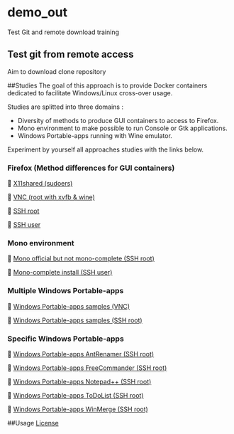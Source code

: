 # demo_out
Test Git and remote download training
## Test git from remote access
Aim to download clone repository

##Studies
The goal of this approach is to provide Docker containers dedicated to facilitate Windows/Linux cross-over usage.

Studies are splitted into three domains : 
- Diversity of methods to produce GUI containers to access to Firefox.
- Mono environment to make possible to run Console or Gtk applications.
- Windows Portable-apps running with Wine emulator.
 
Experiment by yourself all approaches studies with the links below.
### Firefox (Method differences for GUI containers)
:checkered_flag: [X11shared (sudoers)](https://github.com/d-marchand/term_x11shared_sudoers_firefox/ "X11shared") 

:checkered_flag: [VNC (root with xvfb & wine)](https://github.com/d-marchand/vncxvfb_wine_firefox/ "VNC") 

:checkered_flag: [SSH root](https://github.com/d-marchand/term_ssh_root_firefox/ "SSH") 

:checkered_flag: [SSH user](https://github.com/d-marchand/term_ssh_user_firefox/ "SSH") 

### Mono environment
:checkered_flag: [Mono official but not mono-complete (SSH root)](https://github.com/d-marchand/term_ssh_root_mono/ "SSH") 

:checkered_flag: [Mono-complete install (SSH user)](https://github.com/d-marchand/term_ssh_user_monodotnet45/ "SSH")

### Multiple Windows Portable-apps
:checkered_flag: [Windows Portable-apps samples (VNC)](https://github.com/d-marchand/vncxvfb_wine_portable-apps_samples/ "VNC") 

:checkered_flag: [Windows Portable-apps samples (SSH root)](https://github.com/d-marchand/term_ssh_root_portable-apps_samples/ "SSH")

### Specific Windows Portable-apps
:checkered_flag: [Windows Portable-apps AntRenamer (SSH root)](https://github.com/d-marchand/term_ssh_root_antrenamer/ "SSH") 

:checkered_flag: [Windows Portable-apps FreeCommander (SSH root)](https://github.com/d-marchand/term_ssh_root_freecommander/ "SSH") 

:checkered_flag: [Windows Portable-apps Notepad++ (SSH root)](https://github.com/d-marchand/term_ssh_root_notepadplusplus/ "SSH") 

:checkered_flag: [Windows Portable-apps ToDoList (SSH root)](https://github.com/d-marchand/term_ssh_root_todolist/ "SSH") 

:checkered_flag: [Windows Portable-apps WinMerge (SSH root)](https://github.com/d-marchand/term_ssh_root_winmerge/ "SSH") 

##Usage
[License](LICENSE "License")
